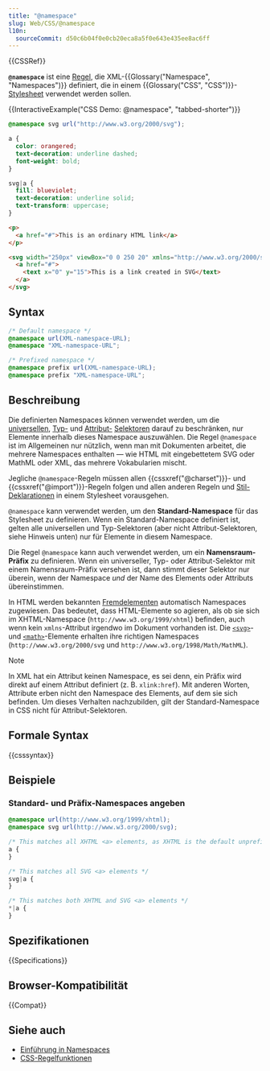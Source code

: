 ```yaml
---
title: "@namespace"
slug: Web/CSS/@namespace
l10n:
  sourceCommit: d50c6b04f0e0cb20eca8a5f0e643e435ee8ac6ff
---
```


{{CSSRef}}

**`@namespace`** ist eine [Regel](/de/docs/Web/CSS/CSS_syntax/At-rule), die XML-{{Glossary("Namespace", "Namespaces")}} definiert, die in einem {{Glossary("CSS", "CSS")}}-[Stylesheet](/de/docs/Web/API/StyleSheet) verwendet werden sollen.

{{InteractiveExample("CSS Demo: @namespace", "tabbed-shorter")}}

```css interactive-example
@namespace svg url("http://www.w3.org/2000/svg");

a {
  color: orangered;
  text-decoration: underline dashed;
  font-weight: bold;
}

svg|a {
  fill: blueviolet;
  text-decoration: underline solid;
  text-transform: uppercase;
}
```

```html interactive-example
<p>
  <a href="#">This is an ordinary HTML link</a>
</p>

<svg width="250px" viewBox="0 0 250 20" xmlns="http://www.w3.org/2000/svg">
  <a href="#">
    <text x="0" y="15">This is a link created in SVG</text>
  </a>
</svg>
```

## Syntax

```css
/* Default namespace */
@namespace url(XML-namespace-URL);
@namespace "XML-namespace-URL";

/* Prefixed namespace */
@namespace prefix url(XML-namespace-URL);
@namespace prefix "XML-namespace-URL";
```

## Beschreibung

Die definierten Namespaces können verwendet werden, um die [universellen](/de/docs/Web/CSS/Universal_selectors), [Typ-](/de/docs/Web/CSS/Type_selectors) und [Attribut-](/de/docs/Web/CSS/Attribute_selectors) [Selektoren](/de/docs/Learn_web_development/Core/Styling_basics/Basic_selectors) darauf zu beschränken, nur Elemente innerhalb dieses Namespace auszuwählen. Die Regel `@namespace` ist im Allgemeinen nur nützlich, wenn man mit Dokumenten arbeitet, die mehrere Namespaces enthalten — wie HTML mit eingebettetem SVG oder MathML oder XML, das mehrere Vokabularien mischt.

Jegliche `@namespace`-Regeln müssen allen {{cssxref("@charset")}}- und {{cssxref("@import")}}-Regeln folgen und allen anderen Regeln und [Stil-Deklarationen](/de/docs/Web/API/CSSStyleDeclaration) in einem Stylesheet vorausgehen.

`@namespace` kann verwendet werden, um den **Standard-Namespace** für das Stylesheet zu definieren. Wenn ein Standard-Namespace definiert ist, gelten alle universellen und Typ-Selektoren (aber nicht Attribut-Selektoren, siehe Hinweis unten) nur für Elemente in diesem Namespace.

Die Regel `@namespace` kann auch verwendet werden, um ein **Namensraum-Präfix** zu definieren. Wenn ein universeller, Typ- oder Attribut-Selektor mit einem Namensraum-Präfix versehen ist, dann stimmt dieser Selektor nur überein, wenn der Namespace _und_ der Name des Elements oder Attributs übereinstimmen.

In HTML werden bekannten [Fremdelementen](https://html.spec.whatwg.org/multipage/syntax.html#foreign-elements) automatisch Namespaces zugewiesen. Das bedeutet, dass HTML-Elemente so agieren, als ob sie sich im XHTML-Namespace (`http://www.w3.org/1999/xhtml`) befinden, auch wenn kein `xmlns`-Attribut irgendwo im Dokument vorhanden ist. Die [`<svg>`](/de/docs/Web/SVG/Element/svg)- und [`<math>`](/de/docs/Web/MathML/Element/math)-Elemente erhalten ihre richtigen Namespaces (`http://www.w3.org/2000/svg` und `http://www.w3.org/1998/Math/MathML`).

> [!NOTE]
> In XML hat ein Attribut keinen Namespace, es sei denn, ein Präfix wird direkt auf einem Attribut definiert (z. B. `xlink:href`). Mit anderen Worten, Attribute erben nicht den Namespace des Elements, auf dem sie sich befinden. Um dieses Verhalten nachzubilden, gilt der Standard-Namespace in CSS nicht für Attribut-Selektoren.

## Formale Syntax

{{csssyntax}}

## Beispiele

### Standard- und Präfix-Namespaces angeben

```css
@namespace url(http://www.w3.org/1999/xhtml);
@namespace svg url(http://www.w3.org/2000/svg);

/* This matches all XHTML <a> elements, as XHTML is the default unprefixed namespace */
a {
}

/* This matches all SVG <a> elements */
svg|a {
}

/* This matches both XHTML and SVG <a> elements */
*|a {
}
```

## Spezifikationen

{{Specifications}}

## Browser-Kompatibilität

{{Compat}}

## Siehe auch

- [Einführung in Namespaces](/de/docs/Web/SVG/Namespaces_Crash_Course)
- [CSS-Regelfunktionen](/de/docs/Web/CSS/CSS_syntax/At-rule_functions)
